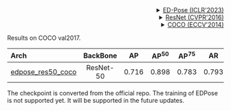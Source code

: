 <!-- [ALGORITHM] -->

<details>
<summary align="right"><a href="https://arxiv.org/pdf/2302.01593.pdf">ED-Pose (ICLR'2023)</a></summary>

```bibtex
@inproceedings{
yang2023explicit,
title={Explicit Box Detection Unifies End-to-End Multi-Person Pose Estimation},
author={Jie Yang and Ailing Zeng and Shilong Liu and Feng Li and Ruimao Zhang and Lei Zhang},
booktitle={International Conference on Learning Representations},
year={2023},
url={https://openreview.net/forum?id=s4WVupnJjmX}
}
```

</details>

<!-- [BACKBONE] -->

<details>
<summary align="right"><a href="http://openaccess.thecvf.com/content_cvpr_2016/html/He_Deep_Residual_Learning_CVPR_2016_paper.html">ResNet (CVPR'2016)</a></summary>

```bibtex
@inproceedings{he2016deep,
  title={Deep residual learning for image recognition},
  author={He, Kaiming and Zhang, Xiangyu and Ren, Shaoqing and Sun, Jian},
  booktitle={Proceedings of the IEEE conference on computer vision and pattern recognition},
  pages={770--778},
  year={2016}
}
```

</details>

<!-- [DATASET] -->

<details>
<summary align="right"><a href="https://link.springer.com/chapter/10.1007/978-3-319-10602-1_48">COCO (ECCV'2014)</a></summary>

```bibtex
@inproceedings{lin2014microsoft,
  title={Microsoft coco: Common objects in context},
  author={Lin, Tsung-Yi and Maire, Michael and Belongie, Serge and Hays, James and Perona, Pietro and Ramanan, Deva and Doll{\'a}r, Piotr and Zitnick, C Lawrence},
  booktitle={European conference on computer vision},
  pages={740--755},
  year={2014},
  organization={Springer}
}
```

</details>

Results on COCO val2017.

| Arch                                          | BackBone  |  AP   | AP<sup>50</sup> | AP<sup>75</sup> |  AR   | AR<sup>50</sup> |                      ckpt                      |                      log                      |
| :-------------------------------------------- | :-------: | :---: | :-------------: | :-------------: | :---: | :-------------: | :--------------------------------------------: | :-------------------------------------------: |
| [edpose_res50_coco](/configs/body_2d_keypoint/edpose/coco/edpose_res50_8xb2-50e_coco-800x1333.py) | ResNet-50 | 0.716 |      0.898      |      0.783      | 0.793 |      0.944      | [ckpt](https://download.openmmlab.com/mmpose/v1/body_2d_keypoint/edpose/coco/edpose_res50_coco_3rdparty.pth) | [log](https://download.openmmlab.com/mmpose/v1/body_2d_keypoint/edpose/coco/edpose_res50_coco_3rdparty.json) |

The checkpoint is converted from the official repo. The training of EDPose is not supported yet. It will be supported in the future updates.
